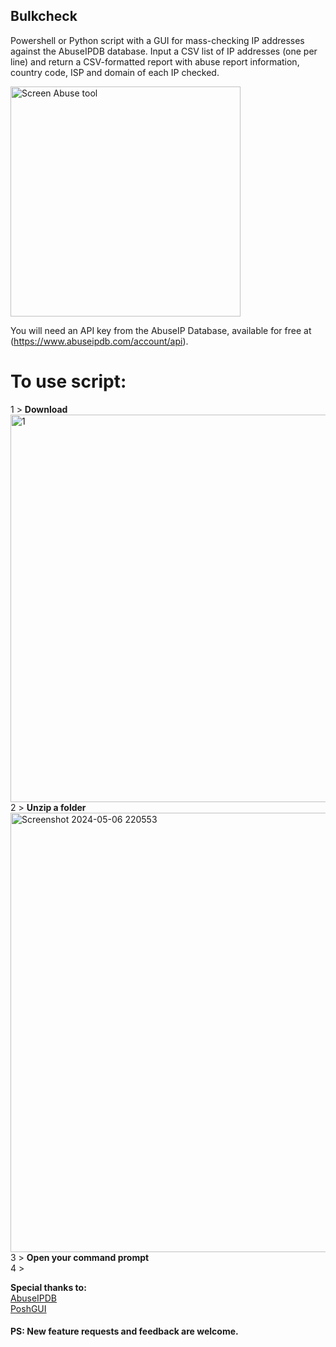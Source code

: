 ## Bulkcheck

Powershell or Python script with a GUI for mass-checking IP addresses against the AbuseIPDB database. Input a CSV list of IP addresses (one per line) and return a CSV-formatted report with abuse report information, country code, ISP and domain of each IP checked.

<img width="368" alt="Screen Abuse tool" src="https://github.com/bob218q/Bulkcheck-IP-by-BOB/assets/73669069/67d6bad0-28ac-428f-9cb2-1fa4ac49e0df">

You will need an API key from the AbuseIP Database, available for free at (https://www.abuseipdb.com/account/api).

# To use script: 
1 > <b>Download</b> 
<img width="620" alt="1" src="https://github.com/bob218q/BulkcheckIP/assets/73669069/10a2cab0-b9d8-4dd9-aef9-063d94409125"> 
2 > <b>Unzip a folder</b> 
<img width="703" alt="Screenshot 2024-05-06 220553" src="https://github.com/bob218q/BulkcheckIP/assets/73669069/f946c8bf-34aa-4a0a-aac2-d9e0959d253c"> 
3 > <b>Open your command prompt</b> <br>
4 > 

<b>Special thanks to:</b> <br>
[AbuseIPDB](https://abuseipdb.com) <br>
[PoshGUI](https://poshgui.com) <br>

#### PS: New feature requests and feedback are welcome.
